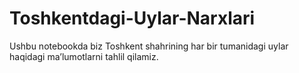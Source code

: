 # Toshkentdagi-Uylar-Narxlari
Ushbu notebookda biz Toshkent shahrining har bir tumanidagi uylar haqidagi maʼlumotlarni tahlil qilamiz.
